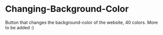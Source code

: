 # Changing-Background-Color
Button that changes the background-color of the website, 40 colors. More to be added :)
